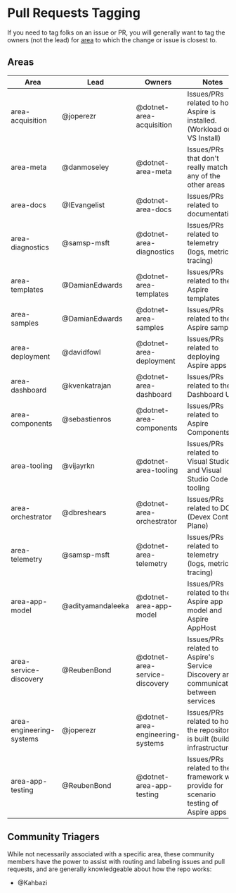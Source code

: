 # Pull Requests Tagging

If you need to tag folks on an issue or PR, you will generally want to tag the owners (not the lead) for [area](#areas) to which the change or issue is closest to.

## Areas

| Area                      | Lead                 | Owners                            | Notes                                                                                             |
|---------------------------|----------------------|-----------------------------------|---------------------------------------------------------------------------------------------------|
| area-acquisition          | @joperezr            | @dotnet-area-acquisition          | Issues/PRs related to how Aspire is installed. (Workload or VS Install)                           |
| area-meta                 | @danmoseley          | @dotnet-area-meta                 | Issues/PRs that don't really match any of the other areas                                         |
| area-docs                 | @IEvangelist         | @dotnet-area-docs                 | Issues/PRs related to documentation                                                               |
| area-diagnostics          | @samsp-msft          | @dotnet-area-diagnostics          | Issues/PRs related to telemetry (logs, metrics, tracing)                                          |
| area-templates            | @DamianEdwards       | @dotnet-area-templates            | Issues/PRs related to the Aspire templates                                                        |
| area-samples              | @DamianEdwards       | @dotnet-area-samples              | Issues/PRs related to the Aspire samples                                                          |
| area-deployment           | @davidfowl           | @dotnet-area-deployment           | Issues/PRs related to deploying Aspire apps                                                       |
| area-dashboard            | @kvenkatrajan        | @dotnet-area-dashboard            | Issues/PRs related to the Dashboard UI                                                            |
| area-components           | @sebastienros        | @dotnet-area-components           | Issues/PRs related to Aspire Components                                                           |
| area-tooling              | @vijayrkn            | @dotnet-area-tooling              | Issues/PRs related to Visual Studio and Visual Studio Code tooling                                |
| area-orchestrator         | @dbreshears          | @dotnet-area-orchestrator         | Issues/PRs related to DCP (Devex Control Plane)                                                   |
| area-telemetry            | @samsp-msft          | @dotnet-area-telemetry            | Issues/PRs related to telemetry (logs, metrics, tracing)                                          |
| area-app-model            | @adityamandaleeka    | @dotnet-area-app-model            | Issues/PRs related to the Aspire app model and Aspire AppHost                                     |
| area-service-discovery    | @ReubenBond          | @dotnet-area-service-discovery    | Issues/PRs related to Aspire's Service Discovery and communication between services               |
| area-engineering-systems  | @joperezr            | @dotnet-area-engineering-systems  | Issues/PRs related to how the repository is built (build infrastructure)                          |
| area-app-testing          | @ReubenBond          | @dotnet-area-app-testing          | Issues/PRs related to the framework we provide for scenario testing of Aspire apps                |

## Community Triagers

While not necessarily associated with a specific area, these community members have the power to assist with routing and labeling issues and pull requests, and are generally knowledgeable about how the repo works:

* @Kahbazi